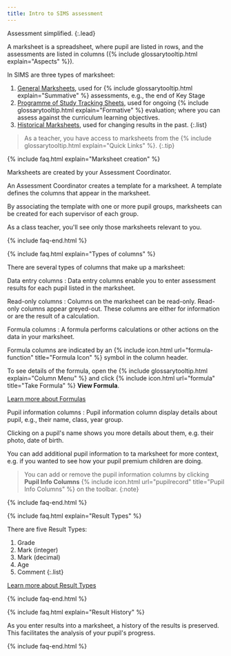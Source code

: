 ```yaml
---
title: Intro to SIMS assessment
---
```


Assessment simplified.
{:.lead}

A marksheet is a spreadsheet, where pupil are listed in rows, and the assessments are listed in columns ({% include glossarytooltip.html explain="Aspects" %}).

In SIMS are three types of marksheet:

1. [General Marksheets](marksheets/ms-ass), used for {% include glossarytooltip.html explain="Summative" %} assessments, e.g., the end of Key Stage
1. [Programme of Study Tracking Sheets](marksheets/ms-pos), used for ongoing {% include glossarytooltip.html explain="Formative" %} evaluation; where you can assess against the curriculum learning objectives.
1. [Historical Marksheets](marksheets/ms-historical), used for changing results in the past.
{:.list}

> As a teacher, you have access to marksheets from the {% include glossarytooltip.html explain="Quick Links" %}.
{:.tip}

{% include faq.html explain="Marksheet creation" %}

Marksheets are created by your Assessment Coordinator.

An Assessment Coordinator creates a template for a marksheet. A template defines the columns that appear in the marksheet.

By associating the template with one or more pupil groups, marksheets can be created for each supervisor of each group.

As a class teacher, you'll see only those marksheets relevant to you.

{% include faq-end.html  %}

{% include faq.html explain="Types of columns" %}

There are several types of columns that make up a marksheet:

Data entry columns
: Data entry columns enable you to enter assessment results for each pupil listed in the marksheet.

Read-only columns
: Columns on the marksheet can be read-only. Read-only columns appear greyed-out. These columns are either for information or are the result of a calculation.

Formula columns
: A formula performs calculations or other actions on the data in your marksheet.

Formula columns are indicated by an {% include icon.html url="formula-function" title="Formula Icon" %} symbol in the column header.

To see details of the formula, open the {% include glossarytooltip.html explain="Column Menu" %} and click {% include icon.html url="formula" title="Take Formula" %} **View Formula**.

[Learn more about Formulas](formulas-intro)

Pupil information columns
: Pupil information column display details about pupil, e.g., their name, class, year group.

Clicking on a pupil's name shows you more details about them, e.g. their photo, date of birth.

You can add additional pupil information to ta marksheet for more context, e.g. if you wanted to see how your pupil premium children are doing.

> You can add or remove the pupil information columns by clicking **Pupil Info Columns** {% include icon.html url="pupilrecord" title="Pupil Info Columns" %} on the toolbar.
{:note}

{% include faq-end.html  %}

{% include faq.html explain="Result Types" %}

There are five Result Types:

1. Grade
2. Mark (integer)
3. Mark (decimal)
4. Age
5. Comment
{:.list}

[Learn more about Result Types](result-types)

{% include faq-end.html  %}

{% include faq.html explain="Result History" %}

As you enter results into a marksheet, a history of the results is preserved. This facilitates the analysis of your pupil's progress.

{% include faq-end.html  %}